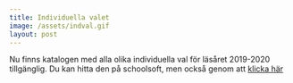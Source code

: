 ```yaml
---
title: Individuella valet
image: /assets/indval.gif
layout: post
---
```


Nu finns katalogen med alla olika individuella val för läsåret 2019-2020 tillgänglig.
Du kan hitta den på schoolsoft, men också genom att [klicka här](/assets/Indval2910.pdf)

